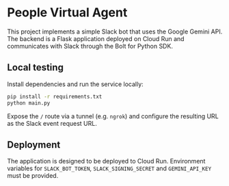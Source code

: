 # People Virtual Agent

This project implements a simple Slack bot that uses the Google Gemini API. The
backend is a Flask application deployed on Cloud Run and communicates with Slack
through the Bolt for Python SDK.

## Local testing

Install dependencies and run the service locally:

```bash
pip install -r requirements.txt
python main.py
```

Expose the `/` route via a tunnel (e.g. `ngrok`) and configure the resulting URL
as the Slack event request URL.

## Deployment

The application is designed to be deployed to Cloud Run. Environment variables
for `SLACK_BOT_TOKEN`, `SLACK_SIGNING_SECRET` and `GEMINI_API_KEY` must be
provided.
